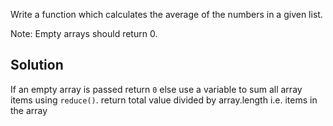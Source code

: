 Write a function which calculates the average of the numbers in a given list.

Note: Empty arrays should return 0.

## Solution
If an empty array is passed return `0` else use a variable to sum all array items using `reduce()`. return total value divided by array.length i.e. items in the array